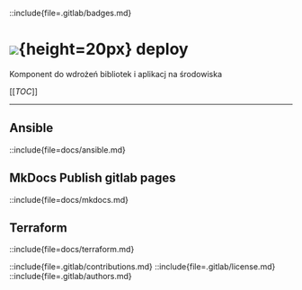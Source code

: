 ::include{file=.gitlab/badges.md}
# ![](https://gitlab.com/pl.rachuna-net/infrastructure/terraform/modules/gitlab-project/-/raw/main/images/gitlab.png){height=20px} deploy

Komponent do wdrożeń bibliotek i aplikacj na środowiska

[[_TOC_]]

---
## Ansible
::include{file=docs/ansible.md}

## MkDocs Publish gitlab pages
::include{file=docs/mkdocs.md}

## Terraform
::include{file=docs/terraform.md}

::include{file=.gitlab/contributions.md}
::include{file=.gitlab/license.md}
::include{file=.gitlab/authors.md}

